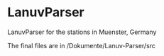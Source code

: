 LanuvParser
===========

LanuvParser for the stations in Muenster, Germany

The final files are in /Dokumente/Lanuv-Parser/src
